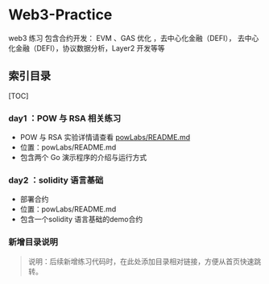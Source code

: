 # Web3-Practice
web3 练习 包含合约开发： EVM 、GAS 优化 ，去中心化金融（DEFI）， 去中心化金融（DEFI），协议数据分析，Layer2 开发等等

## 索引目录

[TOC]

### day1 ：POW 与 RSA 相关练习
- POW 与 RSA 实验详情请查看 [powLabs/README.md](powLabs/README.md)
- 位置：powLabs/README.md
- 包含两个 Go 演示程序的介绍与运行方式

### day2 ：solidity 语言基础
- 部署合约
- 位置：powLabs/README.md
- 包含一个solidity 语言基础的demo合约





### 新增目录说明

> 说明：后续新增练习代码时，在此处添加目录相对链接，方便从首页快速跳转。
